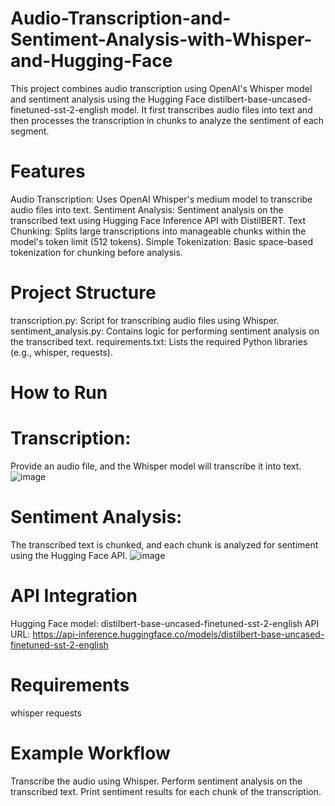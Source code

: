 # Audio-Transcription-and-Sentiment-Analysis-with-Whisper-and-Hugging-Face
This project combines audio transcription using OpenAI's Whisper model and sentiment analysis using the Hugging Face distilbert-base-uncased-finetuned-sst-2-english model. It first transcribes audio files into text and then processes the transcription in chunks to analyze the sentiment of each segment.
# Features
Audio Transcription: Uses OpenAI Whisper's medium model to transcribe audio files into text.
Sentiment Analysis: Sentiment analysis on the transcribed text using Hugging Face Inference API with DistilBERT.
Text Chunking: Splits large transcriptions into manageable chunks within the model's token limit (512 tokens).
Simple Tokenization: Basic space-based tokenization for chunking before analysis.
# Project Structure
transcription.py: Script for transcribing audio files using Whisper.
sentiment_analysis.py: Contains logic for performing sentiment analysis on the transcribed text.
requirements.txt: Lists the required Python libraries (e.g., whisper, requests).
# How to Run
# Transcription:

Provide an audio file, and the Whisper model will transcribe it into text.
![image](https://github.com/user-attachments/assets/badedeec-8594-4a24-a73e-203a078a2384)
# Sentiment Analysis:

The transcribed text is chunked, and each chunk is analyzed for sentiment using the Hugging Face API.
![image](https://github.com/user-attachments/assets/ed935043-f0c1-466b-9cb8-7f0aff7ee853)
# API Integration
Hugging Face model: distilbert-base-uncased-finetuned-sst-2-english
API URL: https://api-inference.huggingface.co/models/distilbert-base-uncased-finetuned-sst-2-english
# Requirements
whisper
requests
# Example Workflow
Transcribe the audio using Whisper.
Perform sentiment analysis on the transcribed text.
Print sentiment results for each chunk of the transcription.

